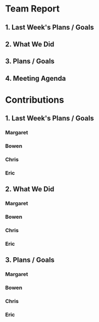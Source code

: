 # Team Report
## 1. Last Week's Plans / Goals
## 2. What We Did 
## 3. Plans / Goals
## 4. Meeting Agenda
# Contributions  
## 1. Last Week's Plans / Goals
### Margaret
### Bowen
### Chris
### Eric
## 2. What We Did  
### Margaret
### Bowen
### Chris
### Eric
## 3. Plans / Goals  
### Margaret
### Bowen
### Chris
### Eric